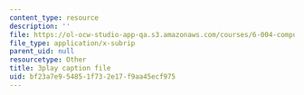 ```yaml
---
content_type: resource
description: ''
file: https://ol-ocw-studio-app-qa.s3.amazonaws.com/courses/6-004-computation-structures-spring-2017/bf23a7e954851f732e17f9aa45ecf975_JuvrTQapI_k.srt
file_type: application/x-subrip
parent_uid: null
resourcetype: Other
title: 3play caption file
uid: bf23a7e9-5485-1f73-2e17-f9aa45ecf975
---
```

